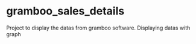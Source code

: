 # gramboo_sales_details


Project to display the datas from gramboo software.
Displaying datas with graph
